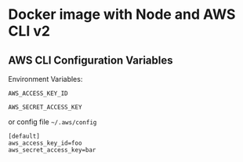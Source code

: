 # Docker image with Node and AWS CLI v2

## AWS CLI Configuration Variables

Environment Variables:

```
AWS_ACCESS_KEY_ID
```

```
AWS_SECRET_ACCESS_KEY
```

or config file `~/.aws/config`

```
[default]
aws_access_key_id=foo
aws_secret_access_key=bar
```
